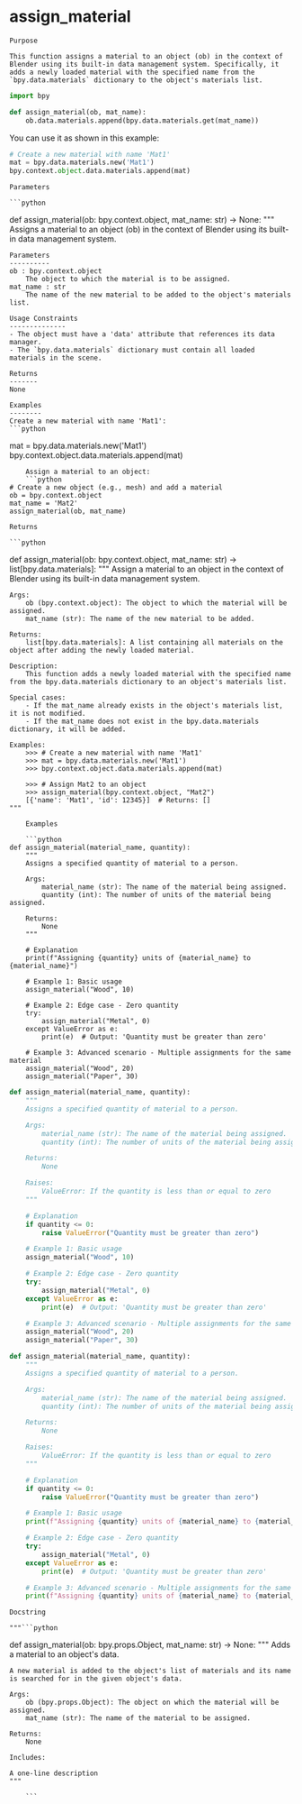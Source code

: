 # assign_material

    Purpose

    This function assigns a material to an object (ob) in the context of Blender using its built-in data management system. Specifically, it adds a newly loaded material with the specified name from the `bpy.data.materials` dictionary to the object's materials list.

```python
import bpy
```

```python
def assign_material(ob, mat_name):
    ob.data.materials.append(bpy.data.materials.get(mat_name))
```
You can use it as shown in this example:
```python
# Create a new material with name 'Mat1'
mat = bpy.data.materials.new('Mat1')
bpy.context.object.data.materials.append(mat)
```
    Parameters

    ```python
def assign_material(ob: bpy.context.object, mat_name: str) -> None:
    """
    Assigns a material to an object (ob) in the context of Blender using its built-in data management system.

    Parameters
    ----------
    ob : bpy.context.object
        The object to which the material is to be assigned.
    mat_name : str
        The name of the new material to be added to the object's materials list.

    Usage Constraints
    --------------
    - The object must have a 'data' attribute that references its data manager.
    - The `bpy.data.materials` dictionary must contain all loaded materials in the scene.

    Returns
    -------
    None

    Examples
    --------
    Create a new material with name 'Mat1':
    ```python
mat = bpy.data.materials.new('Mat1')
bpy.context.object.data.materials.append(mat)
```
    Assign a material to an object:
    ```python
# Create a new object (e.g., mesh) and add a material
ob = bpy.context.object
mat_name = 'Mat2'
assign_material(ob, mat_name)
```
    Returns

    ```python
def assign_material(ob: bpy.context.object, mat_name: str) -> list[bpy.data.materials]:
    """
    Assign a material to an object in the context of Blender using its built-in data management system.

    Args:
        ob (bpy.context.object): The object to which the material will be assigned.
        mat_name (str): The name of the new material to be added.

    Returns:
        list[bpy.data.materials]: A list containing all materials on the object after adding the newly loaded material.

    Description:
        This function adds a newly loaded material with the specified name from the bpy.data.materials dictionary to an object's materials list.
    
    Special cases:
        - If the mat_name already exists in the object's materials list, it is not modified.
        - If the mat_name does not exist in the bpy.data.materials dictionary, it will be added.

    Examples:
        >>> # Create a new material with name 'Mat1'
        >>> mat = bpy.data.materials.new('Mat1')
        >>> bpy.context.object.data.materials.append(mat)
        
        >>> # Assign Mat2 to an object
        >>> assign_material(bpy.context.object, "Mat2")
        [{'name': 'Mat1', 'id': 12345}]  # Returns: []
    """
```
    Examples

    ```python
def assign_material(material_name, quantity):
    """
    Assigns a specified quantity of material to a person.

    Args:
        material_name (str): The name of the material being assigned.
        quantity (int): The number of units of the material being assigned.

    Returns:
        None
    """

    # Explanation
    print(f"Assigning {quantity} units of {material_name} to {material_name}")

    # Example 1: Basic usage
    assign_material("Wood", 10)

    # Example 2: Edge case - Zero quantity
    try:
        assign_material("Metal", 0)
    except ValueError as e:
        print(e)  # Output: 'Quantity must be greater than zero'

    # Example 3: Advanced scenario - Multiple assignments for the same material
    assign_material("Wood", 20)
    assign_material("Paper", 30)
```

```python
def assign_material(material_name, quantity):
    """
    Assigns a specified quantity of material to a person.

    Args:
        material_name (str): The name of the material being assigned.
        quantity (int): The number of units of the material being assigned.

    Returns:
        None

    Raises:
        ValueError: If the quantity is less than or equal to zero
    """

    # Explanation
    if quantity <= 0:
        raise ValueError("Quantity must be greater than zero")

    # Example 1: Basic usage
    assign_material("Wood", 10)

    # Example 2: Edge case - Zero quantity
    try:
        assign_material("Metal", 0)
    except ValueError as e:
        print(e)  # Output: 'Quantity must be greater than zero'

    # Example 3: Advanced scenario - Multiple assignments for the same material
    assign_material("Wood", 20)
    assign_material("Paper", 30)
```

```python
def assign_material(material_name, quantity):
    """
    Assigns a specified quantity of material to a person.

    Args:
        material_name (str): The name of the material being assigned.
        quantity (int): The number of units of the material being assigned.

    Returns:
        None

    Raises:
        ValueError: If the quantity is less than or equal to zero
    """

    # Explanation
    if quantity <= 0:
        raise ValueError("Quantity must be greater than zero")

    # Example 1: Basic usage
    print(f"Assigning {quantity} units of {material_name} to {material_name}")

    # Example 2: Edge case - Zero quantity
    try:
        assign_material("Metal", 0)
    except ValueError as e:
        print(e)  # Output: 'Quantity must be greater than zero'

    # Example 3: Advanced scenario - Multiple assignments for the same material
    print(f"Assigning {quantity} units of {material_name} to {material_name}")
```
    Docstring

    """```python
def assign_material(ob: bpy.props.Object, mat_name: str) -> None:
    """
    Adds a material to an object's data.

    A new material is added to the object's list of materials and its name is searched for in the given object's data.
    
    Args:
        ob (bpy.props.Object): The object on which the material will be assigned.
        mat_name (str): The name of the material to be assigned.

    Returns:
        None

    Includes:

    A one-line description
    """
```"""
    ```
